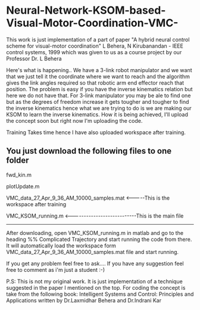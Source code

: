 # Neural-Network-KSOM-based-Visual-Motor-Coordination-VMC-
This work is just implementation of a part of paper "A hybrid neural control scheme for visual-motor coordination"
L Behera, N Kirubanandan - IEEE control systems, 1999 which was given to us as a course project by our Professor Dr. L Behera

Here's what is happening..
We have a 3-link robot manipulator and we want that we just tell it the coordinate where we want to reach and the algorithm gives the
link angles required so that robotic arm end effector reach that position. The problem is easy if you have the inverse kinematics
relation but here we do not have that. For 3-link manipulator you may be ale to find one but as the degrees of freedom increase it gets
tougher and tougher to find the inverse kinematics hence what we are trying to do is we are making our KSOM to learn the inverse kinematics.
How it is being achieved, I'll upload the concept soon but right now I'm uploading the code.

Training Takes time hence I have also uploaded workspace after training.

You just download the following files to one folder
------------------------------------------------------------------------------------------------------

fwd_kin.m

plotUpdate.m

VMC_data_27_Apr_9_36_AM_10000_samples.mat  <-----This is the workspace after training

VMC_KSOM_running.m   <---------------------------This is the main file

------------------------------------------------------------------------------------------------------

After downloading, open VMC_KSOM_running.m in matlab and go to the heading %% Complicated Trajectory
and start running the code from there. It will automatically load the
workspace form VMC_data_27_Apr_9_36_AM_10000_samples.mat file and start running.

If you get any problem feel free to ask....
If you have any suggestion feel free to comment as i'm just a student :-)




P.S: This is not my original work. It is just implementation of a technique suggested in the paper I mentioned on the top. For coding
the concept is take from the following book: Intelligent Systems and Control: Principles and Applications written by
Dr.Laxmidhar Behera and Dr.Indrani Kar
